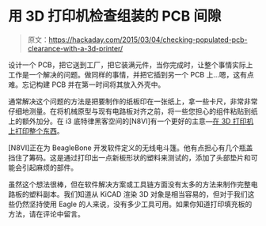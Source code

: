 # 用 3D 打印机检查组装的 PCB 间隙

> 原文：<https://hackaday.com/2015/03/04/checking-populated-pcb-clearance-with-a-3d-printer/>

设计一个 PCB，把它送到工厂，把它装满元件，当你完成时，让整个事情实际上工作是一个解决的问题。做同样的事情，并把它插到另一个 PCB 上…嗯，这有点难。忘记构建 PCB 并在第一时间将其放入外壳中。

通常解决这个问题的方法是把要制作的纸板印在一张纸上，拿一些卡尺，非常非常仔细地测量。在将机械原型与现有电路板对齐之前，将一些您担心的组件粘贴到纸上的额外加分。在 i3 底特律黑客空间的[N8VI]有一个更好的主意—[在 3D 打印机上打印整个东西](https://www.i3detroit.org/pre-fab-pcb-sizing-testing/)。

[N8VI]正在为 BeagleBone 开发软件定义的无线电斗篷。他有点担心有几个瓶盖挡住了筹码。这是通过打印出一点新板形状的塑料来测试的，添加了头部垫片和可能会引起麻烦的部件。

虽然这个想法很棒，但在软件解决方案或工具链方面没有太多的方法来制作完整电路板的塑料副本。我们知道从 KiCAD 渲染 3D 对象是相当容易的，但对于我们这些仍然坚持使用 Eagle 的人来说，没有多少工具可用。如果你知道打印填充板的方法，请在评论中留言。
